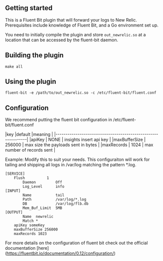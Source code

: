## Getting started
This is a Fluent Bit plugin that will forward your logs to New Relic. Prerequisites include knowledge of Fluent Bit, and a Go environment set up.

You need to initially compile the plugin and store ```out_newrelic.so``` at a location that can be accessed by the fluent-bit daemon.

## Building the plugin
```make all```

## Using the plugin
```fluent-bit -e /path/to/out_newrelic.so -c /etc/fluent-bit/fluent.conf```

## Configuration
We recommend putting the fluent bit configuration in /etc/fluent-bit/fluent.conf


|key           |default  |meaning                               |
|---------------------------------------------------------------|
|apiKey        |  NONE   | insights insert api key              |
|maxBufferSize |  256000 | max size the payloads sent in bytes  |
|maxRecords    |  1024   | max number of records sent           |


Example:
Modify this to suit your needs.  This configuraiton will work for tailing and shipping all logs
in /var/log matching the pattern *.log.
```
[SERVICE]
	Flush          1
        Daemon         Off
        Log_Level      info
[INPUT]
        Name           tail
        Path           /var/log/*.log
        DB             /var/log/flb.db
        Mem_Buf_Limit  5MB
[OUTPUT]
    	Name  newrelic
    	Match *
	apiKey someKey
	maxBufferSize 256000
	maxRecords 1023
```

For more details on the configuration of fluent bit check out the official documentation [here] (https://fluentbit.io/documentation/0.12/configuration/)